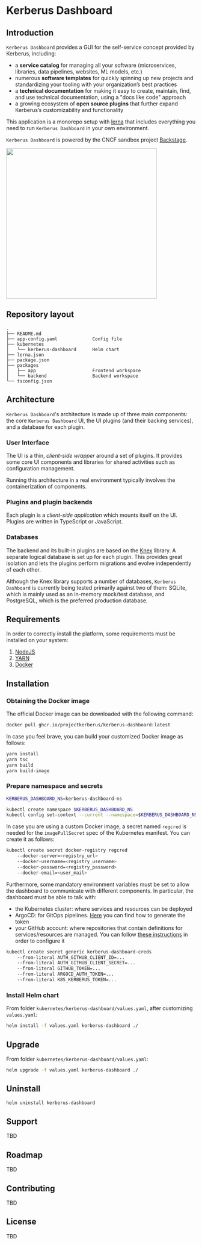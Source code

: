 # Kerberus Dashboard

## Introduction

`Kerberus Dashboard` provides a GUI for the self-service concept provided by Kerberus, including:

* a **service catalog** for managing all your software (microservices, libraries, data pipelines, websites, ML models, etc.)
* numerous **software templates** for quickly spinning up new projects and standardizing your tooling with your organization’s best practices
* a **technical documentation** for making it easy to create, maintain, find, and use technical documentation, using a "docs like code" approach
* a growing ecosystem of **open source plugins** that further expand Kerberus’s customizability and functionality

This application is a monorepo setup with [lerna](https://lerna.js.org/) that includes everything you need to run `Kerberus Dashboard` in your own environment.

`Kerberus Dashboard` is powered by the CNCF sandbox project [Backstage](https://backstage.io/).

<img src="https://backstage.io/img/cncf-white.svg" width="400" />

## Repository layout

```text
.
├── README.md
├── app-config.yaml             Config file
├── kubernetes
│   └── kerberus-dashboard      Helm chart
├── lerna.json
├── package.json
├── packages
│   ├── app                     Frontend workspace
│   └── backend                 Backend workspace
└── tsconfig.json
```

## Architecture

`Kerberus Dashboard`'s architecture is made up of three main components: the core `Kerberus Dashboard` UI, the UI plugins (and their backing services), and a database for each plugin.

### User Interface

The UI is a thin, *client-side wrapper* around a set of plugins. It provides some core UI components and libraries for shared activities such as configuration management.

Running this architecture in a real environment typically involves the containerization of components.

### Plugins and plugin backends

Each plugin is a *client-side application* which mounts itself on the UI. Plugins are written in TypeScript or JavaScript.

### Databases

The backend and its built-in plugins are based on the [Knex](http://knexjs.org/) library. A separate logical database is set up for each plugin. This provides great isolation and lets the plugins perform migrations and evolve independently of each other.

Although the Knex library supports a number of databases, `Kerberus Dashboard` is currently being tested primarily against two of them: SQLite, which is mainly used as an in-memory mock/test database, and PostgreSQL, which is the preferred production database.

## Requirements

In order to correctly install the platform, some requirements must be installed on your system:

1. [NodeJS](https://nodejs.org/en/)
2. [YARN](https://yarnpkg.com/)
3. [Docker](https://docs.docker.com/get-docker/)


## Installation

### Obtaining the Docker image

The official Docker image can be downloaded with the following command:

```bash
docker pull ghcr.io/projectkerberus/kerberus-dashboard:latest
```

In case you feel brave, you can build your customized Docker image as follows:

```bash
yarn install
yarn tsc
yarn build
yarn build-image
```
### Prepare namespace and secrets

```bash
KERBERUS_DASHBOARD_NS=kerberus-dashboard-ns

kubectl create namespace $KERBERUS_DASHBOARD_NS
kubectl config set-context --current --namespace=$KERBERUS_DASHBOARD_NS
```

In case you are using a custom Docker image, a secret named `regcred` is needed for the `imagePullSecret` spec of the Kubernetes manifest. You can create it as follows:

```bash
kubectl create secret docker-registry regcred 
    --docker-server=<registry_url> 
    --docker-username=<registry_username> 
    --docker-password=<registry_password> 
    --docker-email=<user_mail>
```

Furthermore, some mandatory environment variables must be set to allow the dashboard to communicate with different components. In particular, the dashboard must be able to talk with:

* the Kubernetes cluster: where services and resources can be deployed
* ArgoCD: for GitOps pipelines. [Here](https://argoproj.github.io/argo-cd/user-guide/commands/argocd_account_generate-token/) you can find how to generate the token
* your GitHub account: where repositories that contain definitions for services/resources are managed. You can follow [these instructions](https://roadie.io/blog/github-auth-backstage/) in order to configure it

```bash
kubectl create secret generic kerberus-dashboard-creds 
    --from-literal AUTH_GITHUB_CLIENT_ID=... 
    --from-literal AUTH_GITHUB_CLIENT_SECRET=... 
    --from-literal GITHUB_TOKEN=... 
    --from-literal ARGOCD_AUTH_TOKEN=... 
    --from-literal K8S_KERBERUS_TOKEN=...
```

### Install Helm chart

From folder `kubernetes/kerberus-dashboard/values.yaml`, after customizing `values.yaml`:

```bash
helm install -f values.yaml kerberus-dashboard ./
```

## Upgrade

From folder `kubernetes/kerberus-dashboard/values.yaml`:

```bash
helm upgrade -f values.yaml kerberus-dashboard ./
```

## Uninstall

```bash
helm uninstall kerberus-dashboard
```

## Support

TBD

## Roadmap

TBD

## Contributing

TBD

## License

TBD
